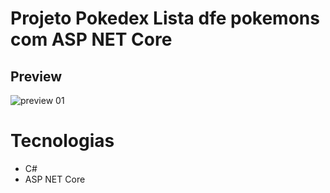 # Projeto Pokedex Lista dfe pokemons com ASP NET Core 

## Preview


![preview 01](./wwwroot/img/preview.gif)



# Tecnologias

- C#
- ASP NET Core


